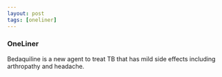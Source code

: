 ```yaml
---
layout: post
tags: [oneliner]
---
```



### OneLiner

Bedaquiline is a new agent to treat TB that has mild side effects including arthropathy and headache.
